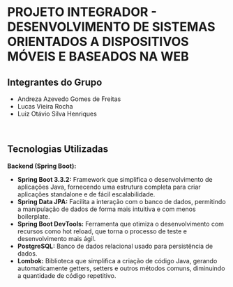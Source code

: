 # PROJETO INTEGRADOR - DESENVOLVIMENTO DE SISTEMAS ORIENTADOS A DISPOSITIVOS MÓVEIS E BASEADOS NA WEB


## Integrantes do Grupo

- Andreza Azevedo Gomes de Freitas
- Lucas Vieira Rocha
- ‭Luiz Otávio Silva Henriques‬

<br>

## Tecnologias Utilizadas
**Backend (Spring Boot):**
- **Spring Boot 3.3.2:** Framework que simplifica o desenvolvimento de aplicações Java, fornecendo uma estrutura completa para criar aplicações standalone e de fácil escalabilidade.
- **Spring Data JPA:** Facilita a interação com o banco de dados, permitindo a manipulação de dados de forma mais intuitiva e com menos boilerplate.
- **Spring Boot DevTools:** Ferramenta que otimiza o desenvolvimento com recursos como hot reload, que torna o processo de teste e desenvolvimento mais ágil.
- **PostgreSQL:** Banco de dados relacional usado para persistência de dados.
- **Lombok:** Biblioteca que simplifica a criação de código Java, gerando automaticamente getters, setters e outros métodos comuns, diminuindo a quantidade de código repetitivo.
